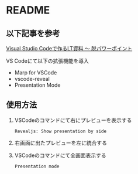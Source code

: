 # README

## 以下記事を参考

[Visual Studio Codeで作るLT資料 〜 脱パワーポイント](https://qiita.com/gogogonkun/items/b90c5ef3ca4710211c76)

VS Codeにて以下の拡張機能を導入

* Marp for VSCode
* vscode-reveal
* Presentation Mode

## 使用方法

1. VSCodeのコマンドにて右にプレビューを表示する

    ```
    Revealjs: Show presentation by side
    ```

1. 右画面に出たプレビューを左に統合する

1. VSCodeのコマンドにて全画面表示する

    ```
    Presentation mode
    ```
